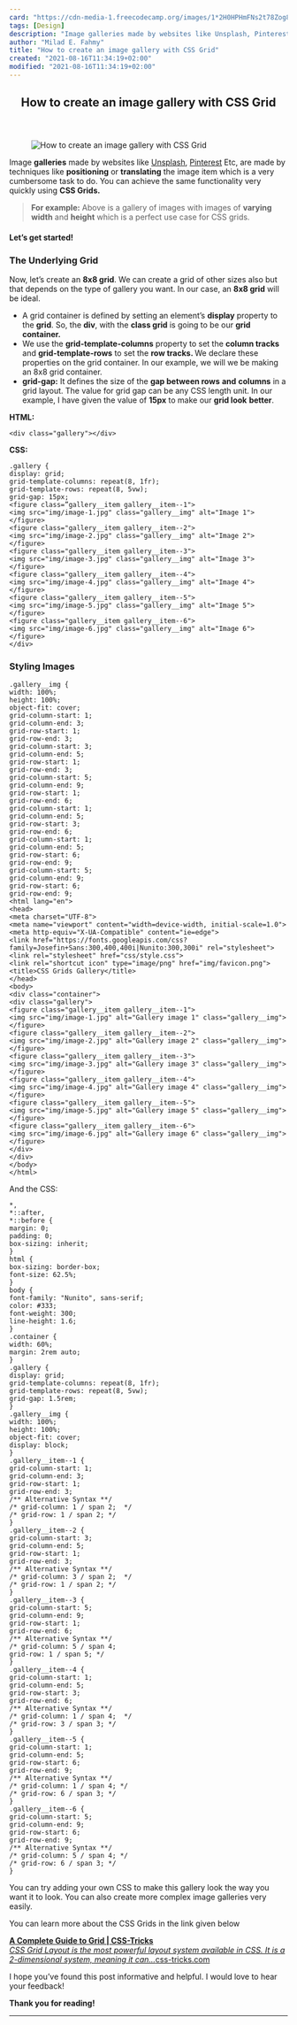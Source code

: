 ```yaml
---
card: "https://cdn-media-1.freecodecamp.org/images/1*2H0HPHmFNs2t78Zog8kd9w.png"
tags: [Design]
description: "Image galleries made by websites like Unsplash, Pinterest Etc"
author: "Milad E. Fahmy"
title: "How to create an image gallery with CSS Grid"
created: "2021-08-16T11:34:19+02:00"
modified: "2021-08-16T11:34:19+02:00"
---
```

<div class="site-wrapper">
<main id="site-main" class="site-main outer">
<div class="inner">
<article class="post-full post tag-design tag-technology tag-programming tag-css tag-web-development ">
<header class="post-full-header">
<h1 class="post-full-title">How to create an image gallery with CSS Grid</h1>
</header>
<figure class="post-full-image">
<picture>
<source media="(max-width: 700px)" sizes="1px" srcset="data:image/gif;base64,R0lGODlhAQABAIAAAAAAAP///yH5BAEAAAAALAAAAAABAAEAAAIBRAA7 1w">
<source media="(min-width: 701px)" sizes="(max-width: 800px) 400px,
(max-width: 1170px) 700px,
1400px" srcset="https://cdn-media-1.freecodecamp.org/images/1*2H0HPHmFNs2t78Zog8kd9w.png 300w,
https://cdn-media-1.freecodecamp.org/images/1*2H0HPHmFNs2t78Zog8kd9w.png 600w,
https://cdn-media-1.freecodecamp.org/images/1*2H0HPHmFNs2t78Zog8kd9w.png 1000w,
https://cdn-media-1.freecodecamp.org/images/1*2H0HPHmFNs2t78Zog8kd9w.png 2000w">
<img onerror="this.style.display='none'" src="https://cdn-media-1.freecodecamp.org/images/1*2H0HPHmFNs2t78Zog8kd9w.png" alt="How to create an image gallery with CSS Grid">
</picture>
</figure>
<section class="post-full-content">
<div class="post-content medium-migrated-article">
<p>Image <strong>galleries</strong> made by websites like <a href="https://unsplash.com/" rel="noopener">Unsplash</a>, <a href="https://www.pinterest.com/" rel="noopener">Pinterest</a> Etc, are made by techniques like <strong>positioning</strong> or <strong>translating</strong> the image item which is a very cumbersome task to do. You can achieve the same functionality very quickly using <strong>CSS Grids.</strong></p><blockquote><strong>For example:</strong> Above is a gallery of images with images of <strong>varying width</strong> and <strong>height</strong> which is a perfect use case for CSS grids.</blockquote><h4 id="let-s-get-started-"><strong>Let’s get started!</strong></h4><h3 id="the-underlying-grid">The Underlying Grid</h3><p>Now, let’s create an <strong>8x8 grid</strong>. We can create a grid of other sizes also but that depends on the type of gallery you want. In our case, an <strong>8x8 grid</strong> will be ideal.</p><ul><li>A grid container is defined by setting an element’s <strong>display</strong> property to the <strong>grid</strong>. So, the <strong>div</strong>, with the <strong>class grid</strong> is going to be our <strong>grid</strong> <strong>container.</strong></li><li>We use the <strong>grid-template-columns</strong> property to set the <strong>column tracks</strong> and <strong>grid-template-rows</strong> to set the <strong>row tracks. </strong>We declare these properties on the grid container. In our example, we will we be making an 8x8 grid container.</li><li><strong>grid-gap:</strong> It defines the size of the <strong>gap between rows</strong> <strong>and</strong> <strong>columns</strong> in a grid layout. The value for grid gap can be any CSS length unit. In our example, I have given the value of <strong>15px</strong> to make our <strong>grid look</strong> <strong>better</strong>.</li></ul><p><strong>HTML:</strong></p><pre><code class="language-html">&lt;div class="gallery"&gt;&lt;/div&gt;</code></pre><p><strong>CSS:</strong></p><pre><code class="language-css">.gallery {
display: grid;
grid-template-columns: repeat(8, 1fr);
grid-template-rows: repeat(8, 5vw);
grid-gap: 15px;
&lt;figure class=”gallery__item gallery__item--1"&gt;
&lt;img src="img/image-1.jpg" class="gallery__img" alt="Image 1"&gt;
&lt;/figure&gt;
&lt;figure class="gallery__item gallery__item--2"&gt;
&lt;img src="img/image-2.jpg" class="gallery__img" alt="Image 2"&gt;
&lt;/figure&gt;
&lt;figure class="gallery__item gallery__item--3"&gt;
&lt;img src="img/image-3.jpg" class="gallery__img" alt="Image 3"&gt;
&lt;/figure&gt;
&lt;figure class="gallery__item gallery__item--4"&gt;
&lt;img src="img/image-4.jpg" class="gallery__img" alt="Image 4"&gt;
&lt;/figure&gt;
&lt;figure class="gallery__item gallery__item--5"&gt;
&lt;img src="img/image-5.jpg" class="gallery__img" alt="Image 5"&gt;
&lt;/figure&gt;
&lt;figure class="gallery__item gallery__item--6"&gt;
&lt;img src="img/image-6.jpg" class="gallery__img" alt="Image 6"&gt;
&lt;/figure&gt;
&lt;/div&gt;</code></pre><h3 id="styling-images">Styling Images</h3><pre><code class="language-css">.gallery__img {
width: 100%;
height: 100%;
object-fit: cover;
grid-column-start: 1;
grid-column-end: 3;
grid-row-start: 1;
grid-row-end: 3;
grid-column-start: 3;
grid-column-end: 5;
grid-row-start: 1;
grid-row-end: 3;
grid-column-start: 5;
grid-column-end: 9;
grid-row-start: 1;
grid-row-end: 6;
grid-column-start: 1;
grid-column-end: 5;
grid-row-start: 3;
grid-row-end: 6;
grid-column-start: 1;
grid-column-end: 5;
grid-row-start: 6;
grid-row-end: 9;
grid-column-start: 5;
grid-column-end: 9;
grid-row-start: 6;
grid-row-end: 9;
&lt;html lang="en"&gt;
&lt;head&gt;
&lt;meta charset="UTF-8"&gt;
&lt;meta name="viewport" content="width=device-width, initial-scale=1.0"&gt;
&lt;meta http-equiv="X-UA-Compatible" content="ie=edge"&gt;
&lt;link href="https://fonts.googleapis.com/css?family=Josefin+Sans:300,400,400i|Nunito:300,300i" rel="stylesheet"&gt;
&lt;link rel="stylesheet" href="css/style.css"&gt;
&lt;link rel="shortcut icon" type="image/png" href="img/favicon.png"&gt;
&lt;title&gt;CSS Grids Gallery&lt;/title&gt;
&lt;/head&gt;
&lt;body&gt;
&lt;div class="container"&gt;
&lt;div class="gallery"&gt;
&lt;figure class="gallery__item gallery__item--1"&gt;
&lt;img src="img/image-1.jpg" alt="Gallery image 1" class="gallery__img"&gt;
&lt;/figure&gt;
&lt;figure class="gallery__item gallery__item--2"&gt;
&lt;img src="img/image-2.jpg" alt="Gallery image 2" class="gallery__img"&gt;
&lt;/figure&gt;
&lt;figure class="gallery__item gallery__item--3"&gt;
&lt;img src="img/image-3.jpg" alt="Gallery image 3" class="gallery__img"&gt;
&lt;/figure&gt;
&lt;figure class="gallery__item gallery__item--4"&gt;
&lt;img src="img/image-4.jpg" alt="Gallery image 4" class="gallery__img"&gt;
&lt;/figure&gt;
&lt;figure class="gallery__item gallery__item--5"&gt;
&lt;img src="img/image-5.jpg" alt="Gallery image 5" class="gallery__img"&gt;
&lt;/figure&gt;
&lt;figure class="gallery__item gallery__item--6"&gt;
&lt;img src="img/image-6.jpg" alt="Gallery image 6" class="gallery__img"&gt;
&lt;/figure&gt;
&lt;/div&gt;
&lt;/div&gt;
&lt;/body&gt;
&lt;/html&gt;</code></pre><p>And the CSS:</p><pre><code class="language-css">*,
*::after,
*::before {
margin: 0;
padding: 0;
box-sizing: inherit;
}
html {
box-sizing: border-box;
font-size: 62.5%;
}
body {
font-family: "Nunito", sans-serif;
color: #333;
font-weight: 300;
line-height: 1.6;
}
.container {
width: 60%;
margin: 2rem auto;
}
.gallery {
display: grid;
grid-template-columns: repeat(8, 1fr);
grid-template-rows: repeat(8, 5vw);
grid-gap: 1.5rem;
}
.gallery__img {
width: 100%;
height: 100%;
object-fit: cover;
display: block;
}
.gallery__item--1 {
grid-column-start: 1;
grid-column-end: 3;
grid-row-start: 1;
grid-row-end: 3;
/** Alternative Syntax **/
/* grid-column: 1 / span 2;  */
/* grid-row: 1 / span 2; */
}
.gallery__item--2 {
grid-column-start: 3;
grid-column-end: 5;
grid-row-start: 1;
grid-row-end: 3;
/** Alternative Syntax **/
/* grid-column: 3 / span 2;  */
/* grid-row: 1 / span 2; */
}
.gallery__item--3 {
grid-column-start: 5;
grid-column-end: 9;
grid-row-start: 1;
grid-row-end: 6;
/** Alternative Syntax **/
/* grid-column: 5 / span 4;
grid-row: 1 / span 5; */
}
.gallery__item--4 {
grid-column-start: 1;
grid-column-end: 5;
grid-row-start: 3;
grid-row-end: 6;
/** Alternative Syntax **/
/* grid-column: 1 / span 4;  */
/* grid-row: 3 / span 3; */
}
.gallery__item--5 {
grid-column-start: 1;
grid-column-end: 5;
grid-row-start: 6;
grid-row-end: 9;
/** Alternative Syntax **/
/* grid-column: 1 / span 4; */
/* grid-row: 6 / span 3; */
}
.gallery__item--6 {
grid-column-start: 5;
grid-column-end: 9;
grid-row-start: 6;
grid-row-end: 9;
/** Alternative Syntax **/
/* grid-column: 5 / span 4; */
/* grid-row: 6 / span 3; */
}</code></pre><p>You can try adding your own CSS to make this gallery look the way you want it to look. You can also create more complex image galleries very easily.</p><p>You can learn more about the CSS Grids in the link given below</p><p><a href="https://css-tricks.com/snippets/css/complete-guide-grid/" rel="noopener"><strong>A Complete Guide to Grid | CSS-Tricks</strong></a><br><a href="https://css-tricks.com/snippets/css/complete-guide-grid/" rel="noopener"><em>CSS Grid Layout is the most powerful layout system available in CSS. It is a 2-dimensional system, meaning it can…</em>css-tricks.com</a></p><p>I hope you’ve found this post informative and helpful. I would love to hear your feedback!</p><p><strong>Thank you for reading!</strong></p>
</div>
<hr>
</section>
</article>
</div>
</main>
</div>
<!-- Google Tag Manager (noscript) -->
<!-- End Google Tag Manager (noscript) -->
